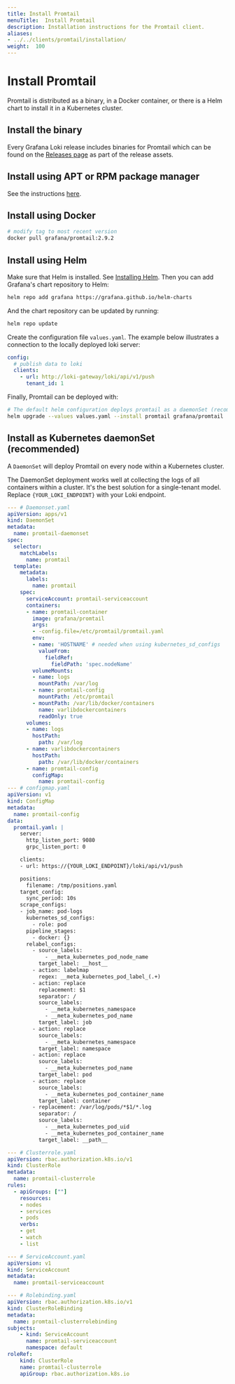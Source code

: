 ```yaml
---
title: Install Promtail
menuTitle:  Install Promtail
description: Installation instructions for the Promtail client.
aliases: 
- ../../clients/promtail/installation/
weight:  100
---
```


# Install Promtail

Promtail is distributed as a binary, in a Docker container,
or there is a Helm chart to install it in a Kubernetes cluster.

## Install the binary

Every Grafana Loki release includes binaries for Promtail which can be found on the
[Releases page](https://github.com/grafana/loki/releases) as part of the release assets. 

## Install using APT or RPM package manager

See the instructions [here](https://grafana.com/docs/loki/setup/install/local/#install-using-apt-or-rpm-package-manager). 

## Install using Docker 

```bash
# modify tag to most recent version
docker pull grafana/promtail:2.9.2
```

## Install using Helm

Make sure that Helm is installed.
See [Installing Helm](https://helm.sh/docs/intro/install/).
Then you can add Grafana's chart repository to Helm:

```bash
helm repo add grafana https://grafana.github.io/helm-charts
```

And the chart repository can be updated by running:

```bash
helm repo update
```

Create the configuration file `values.yaml`. The example below illustrates a connection to the locally deployed loki server:
```yaml
config:
  # publish data to loki
  clients:
    - url: http://loki-gateway/loki/api/v1/push
      tenant_id: 1
```

Finally, Promtail can be deployed with:

```bash
# The default helm configuration deploys promtail as a daemonSet (recommended)
helm upgrade --values values.yaml --install promtail grafana/promtail
```

## Install as Kubernetes daemonSet (recommended)

A `DaemonSet` will deploy Promtail on every node within a Kubernetes cluster.

The DaemonSet deployment works well at collecting the logs of all containers within a
cluster. It's the best solution for a single-tenant model. Replace `{YOUR_LOKI_ENDPOINT}` with your Loki endpoint.

```yaml
--- # Daemonset.yaml
apiVersion: apps/v1
kind: DaemonSet
metadata:
  name: promtail-daemonset
spec:
  selector:
    matchLabels:
      name: promtail
  template:
    metadata:
      labels:
        name: promtail
    spec:
      serviceAccount: promtail-serviceaccount
      containers:
      - name: promtail-container
        image: grafana/promtail
        args:
        - -config.file=/etc/promtail/promtail.yaml
        env: 
        - name: 'HOSTNAME' # needed when using kubernetes_sd_configs
          valueFrom:
            fieldRef:
              fieldPath: 'spec.nodeName'
        volumeMounts:
        - name: logs
          mountPath: /var/log
        - name: promtail-config
          mountPath: /etc/promtail
        - mountPath: /var/lib/docker/containers
          name: varlibdockercontainers
          readOnly: true
      volumes:
      - name: logs
        hostPath:
          path: /var/log
      - name: varlibdockercontainers
        hostPath:
          path: /var/lib/docker/containers
      - name: promtail-config
        configMap:
          name: promtail-config
--- # configmap.yaml
apiVersion: v1
kind: ConfigMap
metadata:
  name: promtail-config
data:
  promtail.yaml: |
    server:
      http_listen_port: 9080
      grpc_listen_port: 0

    clients:
    - url: https://{YOUR_LOKI_ENDPOINT}/loki/api/v1/push

    positions:
      filename: /tmp/positions.yaml
    target_config:
      sync_period: 10s
    scrape_configs:
    - job_name: pod-logs
      kubernetes_sd_configs:
        - role: pod
      pipeline_stages:
        - docker: {}
      relabel_configs:
        - source_labels:
            - __meta_kubernetes_pod_node_name
          target_label: __host__
        - action: labelmap
          regex: __meta_kubernetes_pod_label_(.+)
        - action: replace
          replacement: $1
          separator: /
          source_labels:
            - __meta_kubernetes_namespace
            - __meta_kubernetes_pod_name
          target_label: job
        - action: replace
          source_labels:
            - __meta_kubernetes_namespace
          target_label: namespace
        - action: replace
          source_labels:
            - __meta_kubernetes_pod_name
          target_label: pod
        - action: replace
          source_labels:
            - __meta_kubernetes_pod_container_name
          target_label: container
        - replacement: /var/log/pods/*$1/*.log
          separator: /
          source_labels:
            - __meta_kubernetes_pod_uid
            - __meta_kubernetes_pod_container_name
          target_label: __path__

--- # Clusterrole.yaml
apiVersion: rbac.authorization.k8s.io/v1
kind: ClusterRole
metadata:
  name: promtail-clusterrole
rules:
  - apiGroups: [""]
    resources:
    - nodes
    - services
    - pods
    verbs:
    - get
    - watch
    - list

--- # ServiceAccount.yaml
apiVersion: v1
kind: ServiceAccount
metadata:
  name: promtail-serviceaccount

--- # Rolebinding.yaml
apiVersion: rbac.authorization.k8s.io/v1
kind: ClusterRoleBinding
metadata:
  name: promtail-clusterrolebinding
subjects:
    - kind: ServiceAccount
      name: promtail-serviceaccount
      namespace: default
roleRef:
    kind: ClusterRole
    name: promtail-clusterrole
    apiGroup: rbac.authorization.k8s.io
```
